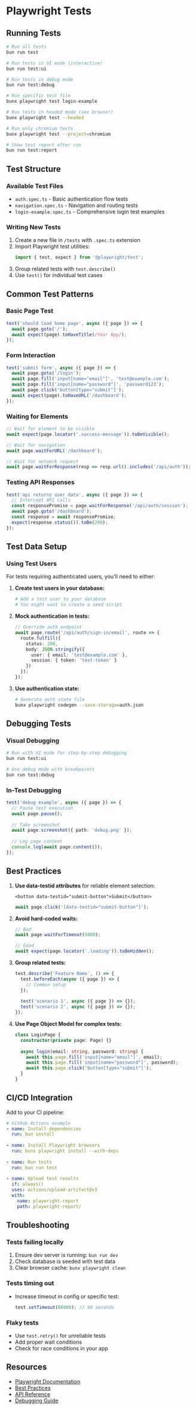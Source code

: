 # Playwright Tests

## Running Tests

```bash
# Run all tests
bun run test

# Run tests in UI mode (interactive)
bun run test:ui

# Run tests in debug mode
bun run test:debug

# Run specific test file
bunx playwright test login-example

# Run tests in headed mode (see browser)
bunx playwright test --headed

# Run only chromium tests
bunx playwright test --project=chromium

# Show test report after run
bun run test:report
```

## Test Structure

### Available Test Files

- `auth.spec.ts` - Basic authentication flow tests
- `navigation.spec.ts` - Navigation and routing tests  
- `login-example.spec.ts` - Comprehensive login test examples

### Writing New Tests

1. Create a new file in `/tests` with `.spec.ts` extension
2. Import Playwright test utilities:
   ```typescript
   import { test, expect } from '@playwright/test';
   ```
3. Group related tests with `test.describe()`
4. Use `test()` for individual test cases

## Common Test Patterns

### Basic Page Test
```typescript
test('should load home page', async ({ page }) => {
  await page.goto('/');
  await expect(page).toHaveTitle(/Your App/);
});
```

### Form Interaction
```typescript
test('submit form', async ({ page }) => {
  await page.goto('/login');
  await page.fill('input[name="email"]', 'test@example.com');
  await page.fill('input[name="password"]', 'password123');
  await page.click('button[type="submit"]');
  await expect(page).toHaveURL('/dashboard');
});
```

### Waiting for Elements
```typescript
// Wait for element to be visible
await expect(page.locator('.success-message')).toBeVisible();

// Wait for navigation
await page.waitForURL('/dashboard');

// Wait for network request
await page.waitForResponse(resp => resp.url().includes('/api/auth'));
```

### Testing API Responses
```typescript
test('api returns user data', async ({ page }) => {
  // Intercept API calls
  const responsePromise = page.waitForResponse('/api/auth/session');
  await page.goto('/dashboard');
  const response = await responsePromise;
  expect(response.status()).toBe(200);
});
```

## Test Data Setup

### Using Test Users

For tests requiring authenticated users, you'll need to either:

1. **Create test users in your database:**
   ```bash
   # Add a test user to your database
   # You might want to create a seed script
   ```

2. **Mock authentication in tests:**
   ```typescript
   // Override auth endpoint
   await page.route('/api/auth/sign-in/email', route => {
     route.fulfill({
       status: 200,
       body: JSON.stringify({ 
         user: { email: 'test@example.com' },
         session: { token: 'test-token' }
       })
     });
   });
   ```

3. **Use authentication state:**
   ```bash
   # Generate auth state file
   bunx playwright codegen --save-storage=auth.json
   ```

## Debugging Tests

### Visual Debugging
```bash
# Run with UI mode for step-by-step debugging
bun run test:ui

# Use debug mode with breakpoints
bun run test:debug
```

### In-Test Debugging
```typescript
test('debug example', async ({ page }) => {
  // Pause test execution
  await page.pause();
  
  // Take screenshot
  await page.screenshot({ path: 'debug.png' });
  
  // Log page content
  console.log(await page.content());
});
```

## Best Practices

1. **Use data-testid attributes** for reliable element selection:
   ```tsx
   <button data-testid="submit-button">Submit</button>
   ```
   ```typescript
   await page.click('[data-testid="submit-button"]');
   ```

2. **Avoid hard-coded waits:**
   ```typescript
   // Bad
   await page.waitForTimeout(5000);
   
   // Good
   await expect(page.locator('.loading')).toBeHidden();
   ```

3. **Group related tests:**
   ```typescript
   test.describe('Feature Name', () => {
     test.beforeEach(async ({ page }) => {
       // Common setup
     });
     
     test('scenario 1', async ({ page }) => {});
     test('scenario 2', async ({ page }) => {});
   });
   ```

4. **Use Page Object Model for complex tests:**
   ```typescript
   class LoginPage {
     constructor(private page: Page) {}
     
     async login(email: string, password: string) {
       await this.page.fill('input[name="email"]', email);
       await this.page.fill('input[name="password"]', password);
       await this.page.click('button[type="submit"]');
     }
   }
   ```

## CI/CD Integration

Add to your CI pipeline:

```yaml
# GitHub Actions example
- name: Install dependencies
  run: bun install
  
- name: Install Playwright browsers
  run: bunx playwright install --with-deps
  
- name: Run tests
  run: bun run test
  
- name: Upload test results
  if: always()
  uses: actions/upload-artifact@v3
  with:
    name: playwright-report
    path: playwright-report/
```

## Troubleshooting

### Tests failing locally
1. Ensure dev server is running: `bun run dev`
2. Check database is seeded with test data
3. Clear browser cache: `bunx playwright clean`

### Tests timing out
- Increase timeout in config or specific test:
  ```typescript
  test.setTimeout(60000); // 60 seconds
  ```

### Flaky tests
- Use `test.retry()` for unreliable tests
- Add proper wait conditions
- Check for race conditions in your app

## Resources

- [Playwright Documentation](https://playwright.dev/docs/intro)
- [Best Practices](https://playwright.dev/docs/best-practices)
- [API Reference](https://playwright.dev/docs/api/class-test)
- [Debugging Guide](https://playwright.dev/docs/debug)